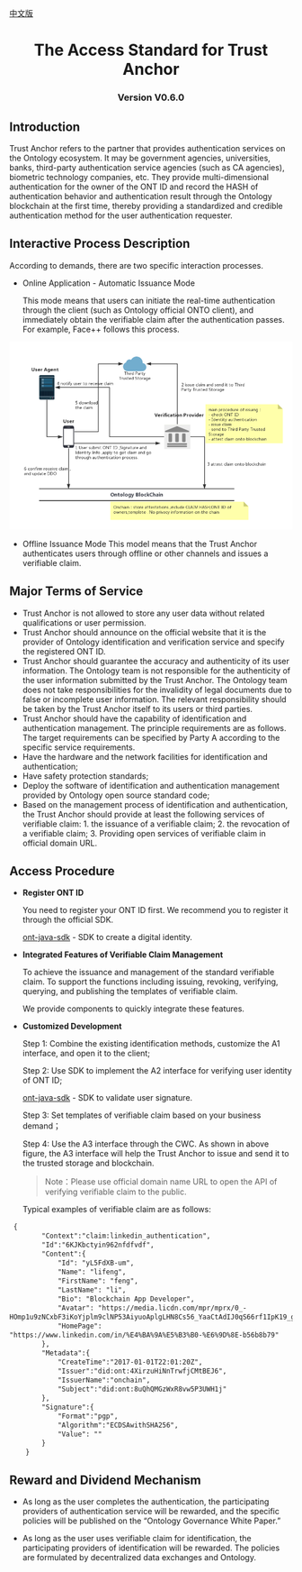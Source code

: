 [中文版](../cn/verification_provider_specification_cn.md)


<h1 align="center">The Access Standard for Trust Anchor</h1>
<h3 align="center">Version V0.6.0 </h3>

## Introduction

Trust Anchor refers to the partner that provides authentication services on the Ontology ecosystem. It may be government agencies, universities, banks, third-party authentication service agencies (such as CA agencies), biometric technology companies, etc. They provide multi-dimensional authentication for the owner of the ONT ID and record the HASH of authentication behavior and authentication result through the Ontology blockchain at the first time, thereby providing a standardized and credible authentication method for the user authentication requester.

## Interactive Process Description

According to demands, there are two specific interaction processes.

* Online Application - Automatic Issuance Mode

    This mode means that users can initiate the real-time authentication through the client (such as Ontology official ONTO client), and immediately obtain the verifiable claim after the authentication passes. For example, Face++ follows this process.

![](../../images/5a92d69de4b0874437cfe5f4.png)


* Offline Issuance Mode
    This model means that the Trust Anchor authenticates users through offline or other channels and issues a verifiable claim.

## Major Terms of Service

* Trust Anchor is not allowed to store any user data without related qualifications or user permission.
* Trust Anchor should announce on the official website that it is the provider of Ontology identification and verification service and specify the registered ONT ID.
* Trust Anchor should guarantee the accuracy and authenticity of its user information. The Ontology team is not responsible for the authenticity of the user information submitted by the Trust Anchor. The Ontology team does not take responsibilities for the invalidity of legal documents due to false or incomplete user information. The relevant responsibility should be taken by the Trust Anchor itself to its users or third parties.
* Trust Anchor should have the capability of identification and authentication management. The principle requirements are as follows. The target requirements can be specified by Party A according to the specific service requirements.
* Have the hardware and the network facilities for identification and authentication;
* Have safety protection standards;
* Deploy the software of identification and authentication management provided by Ontology open source standard code;
* Based on the management process of identification and authentication, the Trust Anchor should provide at least the following services of verifiable claim: 1. the issuance of a verifiable claim; 2. the revocation of a verifiable claim; 3. Providing open services of verifiable claim in official domain URL.


## Access Procedure


* **Register ONT ID**

    You need to register your ONT ID first. We recommend you to register it through the official SDK.

    [ont-java-sdk](https://github.com/ontio/ontology-java-sdk) - SDK to create a digital identity.

* **Integrated Features of Verifiable Claim Management**

    To achieve the issuance and management of the standard verifiable claim. To support the functions including issuing, revoking, verifying, querying, and publishing the templates of verifiable claim.
    
    We provide components to quickly integrate these features.

* **Customized Development**

    Step 1: Combine the existing identification methods, customize the A1 interface, and open it to the client;

    Step 2: Use SDK to implement the A2 interface for verifying user identity of ONT ID;

    [ont-java-sdk](https://github.com/ontio/ontology-java-sdk) - SDK to validate user signature.

    Step 3: Set templates of verifiable claim based on your business demand；
    
   Step 4: Use the A3 interface through the CWC. As shown in above figure, the A3 interface will help the Trust Anchor to issue and send it to the trusted storage and blockchain.

    > Note：Please use official domain name URL to open the API of verifying verifiable claim to the public.

    Typical examples of verifiable claim are as follows:
```
 {
        "Context":"claim:linkedin_authentication",
        "Id":"6KJKbctyin962nfdfvdf",
        "Content":{
            "Id": "yL5FdXB-um",
            "Name": "lifeng",
            "FirstName": "feng",
            "LastName": "li",
            "Bio": "Blockchain App Developer",
            "Avatar": "https://media.licdn.com/mpr/mprx/0_-HOmp1u9zNCxbF3iKoYjplm9clNP53AiyuoAplgLHN8Cs56_YaaCtAdIJ0qS66rf1IpK19_gajZa",
            "HomePage": "https://www.linkedin.com/in/%E4%BA%9A%E5%B3%B0-%E6%9D%8E-b56b8b79"
        },
        "Metadata":{
            "CreateTime":"2017-01-01T22:01:20Z",
            "Issuer":"did:ont:4XirzuHiNnTrwfjCMtBEJ6",
            "IssuerName":"onchain",
            "Subject":"did:ont:8uQhQMGzWxR8vw5P3UWH1j"
        },
        "Signature":{
            "Format":"pgp",
            "Algorithm":"ECDSAwithSHA256",
            "Value": ""
        }
    }     
```



## Reward and Dividend Mechanism

* As long as the user completes the authentication, the participating providers of authentication service will be rewarded, and the specific policies will be published on the “Ontology Governance White Paper.”

* As long as the user uses verifiable claim for identification, the participating providers of identification will be rewarded. The policies are formulated by decentralized data exchanges and Ontology.
